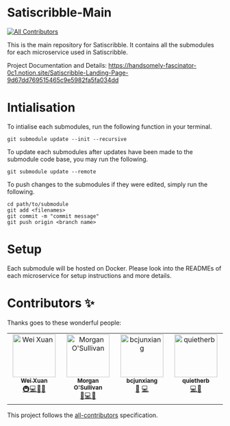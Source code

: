 # Satiscribble-Main
<!-- ALL-CONTRIBUTORS-BADGE:START - Do not remove or modify this section -->
[![All Contributors](https://img.shields.io/badge/all_contributors-1-orange.svg?style=flat-square)](#contributors-)
<!-- ALL-CONTRIBUTORS-BADGE:END -->
This is the main repository for Satiscribble. It contains all the submodules for each microservice used in Satiscribble.

Project Documentation and Details: https://handsomely-fascinator-0c1.notion.site/Satiscribble-Landing-Page-9d67dd769515465c9e5982fa5fa034dd 

# Intialisation
To intialise each submodules, run the following function in your terminal.
```
git submodule update --init --recursive
```

To update each submodules after updates have been made to the submodule code base, you may run the following.
```
git submodule update --remote
```

To push changes to the submodules if they were edited, simply run the following.
```
cd path/to/submodule
git add <filenames>
git commit -m "commit message"
git push origin <branch name>
```

# Setup
Each submodule will be hosted on Docker. Please look into the READMEs of each microservice for setup instructions and more details.

# Contributors ✨

Thanks goes to these wonderful people:
<!-- ALL-CONTRIBUTORS-LIST:START - Do not remove or modify this section -->
<!-- prettier-ignore-start -->
<!-- markdownlint-disable -->
<table>
  <tbody>
    <tr>
      <td align="center" valign="top" width="14.28%"><a href="https://cheng-wei-xuan.vercel.app/"><img src="https://avatars.githubusercontent.com/u/51687528?v=4?s=100" width="100px;" alt="Wei Xuan"/><br /><sub><b>Wei Xuan</b></sub></a><br /><a href="#infra-Jaywhisker" title="Infrastructure (Hosting, Build-Tools, etc)">🚇</a><a href="https://github.com/Jaywhisker/Satiscribble-MAIN/commits?author=Jaywhisker" title="Code">💻</a><a href="https://github.com/Jaywhisker/Satiscribble-MAIN/commits?author=Jaywhisker" title="Docs">📖</a><a href="https://github.com/Jaywhisker/Satiscribble-MAIN/commits?author=Jaywhisker" title="Design">🎨</a></td>
      <td align="center" valign="top" width="14.28%"><a href="https://github.com/Shockbob17"><img src="https://avatars.githubusercontent.com/u/94674990?v=4?s=100" width="100px;" alt="Morgan O'Sullivan"/><br /><sub><b>Morgan O'Sullivan</b></sub></a><br /><a href="https://github.com/Jaywhisker/Satiscribble-MAIN/commits?author=bcjunxiang" title="User Testing">📓</a><a href="https://github.com/Jaywhisker/Satiscribble-MAIN/commits?author=Shockbob17" title="Code">💻</a><a href="https://github.com/Jaywhisker/Satiscribble-MAIN/commits?author=Jaywhisker" title="Design">🎨</a></td>
      <td align="center" valign="top" width="14.28%"><a href="https://github.com/bcjunxiang"><img src="https://avatars.githubusercontent.com/u/117553226?v=4?s=100" width="100px;" alt="bcjunxiang"/><br /><sub><b>bcjunxiang</b></sub></a><br /><a href="https://github.com/Jaywhisker/Satiscribble-MAIN/commits?author=bcjunxiang" title="User Testing">📓</a> <a href="https://github.com/Jaywhisker/Satiscribble-MAIN/commits?author=bcjunxiang" title="Code">💻</a></td>
      <td align="center" valign="top" width="14.28%"><a href="https://github.com/quietherb"><img src="https://avatars.githubusercontent.com/u/97244144?v=4?s=100" width="100px;" alt="quietherb"/><br /><sub><b>quietherb</b></sub></a><br /><a href="https://github.com/Jaywhisker/Satiscribble-MAIN/commits?author=quietherb" title="Code">💻</a><a href="https://github.com/Jaywhisker/Satiscribble-MAIN/commits?author=Jaywhisker" title="Design">🎨</a></td>
    </tr>
  </tbody>
</table>

<!-- markdownlint-restore -->
<!-- prettier-ignore-end -->

<!-- ALL-CONTRIBUTORS-LIST:END -->

This project follows the [all-contributors](https://github.com/all-contributors/all-contributors) specification.
